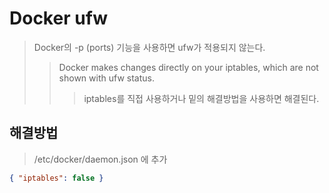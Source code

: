 # Docker ufw

> Docker의 -p (ports) 기능을 사용하면 ufw가 적용되지 않는다.
>
> > Docker makes changes directly on your iptables, which are not shown with ufw status.
> >
> > > iptables를 직접 사용하거나 밑의 해결방법을 사용하면 해결된다.

## 해결방법

> /etc/docker/daemon.json 에 추가

```json
{ "iptables": false }
```

